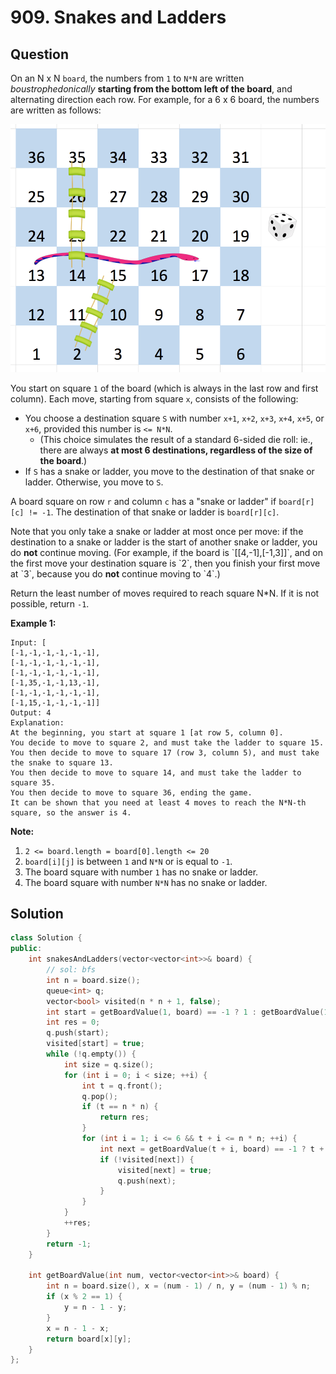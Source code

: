 # 909. Snakes and Ladders

## Question

On an N x N `board`, the numbers from `1` to `N*N` are written _boustrophedonically_ **starting from the bottom left of the board**, and alternating direction each row.  For example, for a 6 x 6 board, the numbers are written as follows:

![](../../../.gitbook/assets/image%20%284%29.png)

You start on square `1` of the board \(which is always in the last row and first column\).  Each move, starting from square `x`, consists of the following:

* You choose a destination square `S` with number `x+1`, `x+2`, `x+3`, `x+4`, `x+5`, or `x+6`, provided this number is `<= N*N`.
  * \(This choice simulates the result of a standard 6-sided die roll: ie., there are always **at most 6 destinations, regardless of the size of the board**.\)
* If `S` has a snake or ladder, you move to the destination of that snake or ladder.  Otherwise, you move to `S`.

A board square on row `r` and column `c` has a "snake or ladder" if `board[r][c] != -1`.  The destination of that snake or ladder is `board[r][c]`.

Note that you only take a snake or ladder at most once per move: if the destination to a snake or ladder is the start of another snake or ladder, you do **not** continue moving.  \(For example, if the board is \`\[\[4,-1\],\[-1,3\]\]\`, and on the first move your destination square is \`2\`, then you finish your first move at \`3\`, because you do **not** continue moving to \`4\`.\)

Return the least number of moves required to reach square N\*N.  If it is not possible, return `-1`.

**Example 1:**

```text
Input: [
[-1,-1,-1,-1,-1,-1],
[-1,-1,-1,-1,-1,-1],
[-1,-1,-1,-1,-1,-1],
[-1,35,-1,-1,13,-1],
[-1,-1,-1,-1,-1,-1],
[-1,15,-1,-1,-1,-1]]
Output: 4
Explanation: 
At the beginning, you start at square 1 [at row 5, column 0].
You decide to move to square 2, and must take the ladder to square 15.
You then decide to move to square 17 (row 3, column 5), and must take the snake to square 13.
You then decide to move to square 14, and must take the ladder to square 35.
You then decide to move to square 36, ending the game.
It can be shown that you need at least 4 moves to reach the N*N-th square, so the answer is 4.
```

**Note:**

1. `2 <= board.length = board[0].length <= 20`
2. `board[i][j]` is between `1` and `N*N` or is equal to `-1`.
3. The board square with number `1` has no snake or ladder.
4. The board square with number `N*N` has no snake or ladder.

## Solution

```cpp
class Solution {
public:
    int snakesAndLadders(vector<vector<int>>& board) {
        // sol: bfs
        int n = board.size();
        queue<int> q;
        vector<bool> visited(n * n + 1, false);
        int start = getBoardValue(1, board) == -1 ? 1 : getBoardValue(1, board);
        int res = 0;
        q.push(start);
        visited[start] = true;
        while (!q.empty()) {
            int size = q.size();
            for (int i = 0; i < size; ++i) {
                int t = q.front();
                q.pop();
                if (t == n * n) {
                    return res;
                }
                for (int i = 1; i <= 6 && t + i <= n * n; ++i) {
                    int next = getBoardValue(t + i, board) == -1 ? t + i : getBoardValue(t + i, board);
                    if (!visited[next]) {
                        visited[next] = true;
                        q.push(next);
                    }
                }
            }
            ++res;
        }
        return -1;
    }
    
    int getBoardValue(int num, vector<vector<int>>& board) {
        int n = board.size(), x = (num - 1) / n, y = (num - 1) % n;
        if (x % 2 == 1) {
            y = n - 1 - y;
        }
        x = n - 1 - x;
        return board[x][y];
    }
};
```

